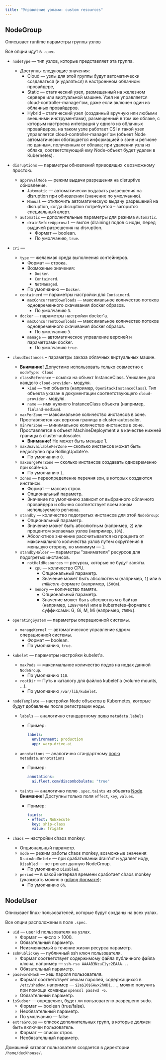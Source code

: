 ```yaml
---
title: "Управление узлами: custom resources"
---
```


## NodeGroup

Описывает runtime параметры группы узлов

Все опции идут в `.spec`.

* `nodeType` — тип узлов, которые представляет эта группа.
  * Доступны следующие значения:
      * Cloud — узлы для этой группы будут автоматически создаваться (и удаляться) в настроенном облачном провайдере,
      * Static — статический узел, размещенный на железном сервере или виртуальной машине. Узел не управляется
        cloud-controller-manager'ом, даже если включен один из облачных провайдеров.
      * Hybrid – статический узел (созданный вручную или любыми внешними инструментами), размещенный в том же облаке, с
        которым настроена интеграция у одного из облачных провайдеров, на таком узле работает CSI и такой узел
        управляется cloud-controller-manager'ом (объект Node автоматически обогащается информацией о зоне и регионе по
        данным, полученным от облака; при удалении узла из облака, соответствующий ему Node-объект будет
        удален в Kubernetes).
* `disruptions` — параметры обновлений приводящих к возможному простою.
    * `approvalMode` — режим выдачи разрешения на disruptive обновление.
        * `Automatic` — автоматически выдавать разрешения на disruption при обновлении (значение по умолчанию).
        * `Manual` — отключить автоматическую выдачу разрешений на disruption, когда disruption потребуется – загорится специальный алерт.
    * `automatic` — дополнительные параметры для режима `Automatic`.
        * `drainBeforeApproval` — выгон (draining) подов с ноды, перед выдачей разрешения на disruption.
            * Формат — boolean.
            * По умолчанию, `true`.
* `cri` — 
  * `type` — желаемая среда выполнения контейнеров.
    * Формат — строка.
    * Возможные значения:
      * `Docker`.
      * `Containerd`.
      * `NotManaged`.
    * По умолчанию — `Docker`.
  * `containerd` — параметры настройки для `Containerd`.
    * `maxConcurrentDownloads` — максимальное количество потоков одновременного скачивания docker образов.
      * По умолчанию `3`.
  * `docker` — параметры настройки docker'а.
    * `maxConcurrentDownloads` — максимальное количество потоков одновременного скачивания docker образов.
      * По умолчанию `3`.
    * `manage` — автоматическое управление версией и параметрами docker.
      * По умолчанию `true`.
* `cloudInstances` – параметры заказа облачных виртуальных машин.
  * **Внимание!** Допустимо использовать только совместно с `nodeType: Cloud`
  * `classReference` – ссылка на объект InstanceClass. Уникален для каждого `cloud-provider-` модуля.
    * `kind` — тип объекта (например, `OpenStackInstanceClass`). Тип объекта указан в документации соответствующего
      `cloud-provider-` модуля.
    * `name` — имя нужного InstanceClass объекта (например, `finland-medium`).
  * `maxPerZone` — максимальное количество инстансов в зоне. Проставляется как верхняя граница в cluster-autoscaler.
  * `minPerZone` — минимальное количество инстансов в зоне. Проставляется в объект MachineDeployment и в качестве нижней
     границы в cluster-autoscaler.
    * **Внимание!** Не может быть меньше 1.
  * `maxUnavailablePerZone` — сколько инстансов может быть недоступно при RollingUpdate'е.
    * По умолчанию `0`.
  * `maxSurgePerZone` — сколько инстансов создавать одновременно при scale-up.
    * По умолчанию `1`.
  * `zones` — переопределение перечня зон, в которых создаются инстансы.
    * Формат — массив строк.
    * Опциональный параметр.
    * Значение по умолчанию зависит от выбранного облачного провайдера и обычно соответствует всем зонам используемого
      региона.
  * `standby` — количество подогретых инстансов для этой `NodeGroup`:
    * Опциональный параметр.
    * Значение может быть абсолютным (например, `2`) или процентом желаемых узлов (например, `10%`).
    * Абсолютное значение рассчитывается из процента от максимального количества узлов путем округления в меньшую сторону, но минимум — `1`.
  * `standbyHolder` — параметры "занимателя" ресурсов для подогретых инстансов.
    * `notHeldResources` — ресурсы, которые не будут заняты.
      * `cpu` — количество CPU.
        * Опциональный параметр.
        * Значение может быть абсолютным (например, `1`) или в _millicore_-формате (например, `1500m`).
      * `memory` — количество памяти.
        * Опциональный параметр.
        * Значение может быть абсолютным в байтах (например, `128974848`) или в kubernetes-формате с суффиксами: G, Gi, M, Mi (например, `750Mi`).
* `operatingSystem` — параметры операционной системы.
  * `manageKernel` — автоматическое управление ядром операционной системы.
    * Формат — boolean.
    * По умолчанию, `true`.
* `kubelet` — параметры настройки kubelet'а.
  * `maxPods` — максимальное количество подов на нодах данной `NodeGroup`.
    * По умолчанию `110`.
  * `rootDir` — Путь к каталогу для файлов kubelet'а (volume mounts, ...).
    * По умолчанию `/var/lib/kubelet`.
* `nodeTemplate` — настройки Node объектов в Kubernetes, которые будут добавлены после регистрации ноды.
  * `labels` — аналогично стандартному [полю](https://kubernetes.io/docs/reference/generated/kubernetes-api/v1.20/#objectmeta-v1-meta) `metadata.labels`
    * Пример:

      ```yaml
      labels:
        environment: production
        app: warp-drive-ai

  * `annotations` — аналогично стандартному [полю](https://kubernetes.io/docs/reference/generated/kubernetes-api/v1.20/#objectmeta-v1-meta) `metadata.annotations`
    * Пример:

      ```yaml
      annotations:
        ai.fleet.com/discombobulate: "true"
      ```

  * `taints` — аналогично полю `.spec.taints` из объекта [Node](https://kubernetes.io/docs/reference/generated/kubernetes-api/v1.20/#taint-v1-core). **Внимание!** Доступны только поля `effect`, `key`, `values`.
    * Пример:

      ```yaml
      taints:
      - effect: NoExecute
        key: ship-class
        value: frigate
      ```

* `chaos` — настройки chaos monkey:
  * Опциональный параметр.
  * `mode` — режим работы chaos monkey, возможные значения: `DrainAndDelete` — при срабатывании drain'ит и удаляет ноду, `Disabled` — не трогает данную NodeGroup.
    * По умолчанию `Disabled`.
  * `period` — в какой интервал времени сработает chaos monkey (указывать можно в [golang формате](https://golang.org/pkg/time/#ParseDuration));
    * По умолчанию `6h`.

## NodeUser

Описывает linux-пользователей, которые будут созданы на всех узлах.

Все опции расположены в поле `.spec`.

* `uid` — user id пользователя на узлах.
  * Формат — число > 1000.
  * Обязательный параметр.
  * Неизменяемый в течение жизни ресурса параметр.
* `sshPublicKey` — публичный ssh ключ пользователя.
  * Формат соответствует содержимому файла публичного файла ключа, например — `ssh-rsa AAAAB3NzaC1yc2EAAA...`
  * Обязательный параметр.
* `passwordHash` — хеш пароля пользователя.
  * Формат соответствует хешам паролей, содержащихся в `/etc/shadow`, например — `$2a$10$GAwx2h0D1...`, можно получить при помощи команды `openssl passwd -6`.
  * Обязательный параметр.
* `isSudoer` — определяет, будет ли пользователю разрешено sudo.
  * Формат — boolean (true/false).
  * Необязательный параметр.
  * По умолчанию — false.
* `extraGroups` — список дополнительных групп, в которые должен быть включен пользователь.
  * Формат — список строк.
  * Необязательный параметр.

Домашний каталог пользователя создается в директории `/home/deckhouse/`.
